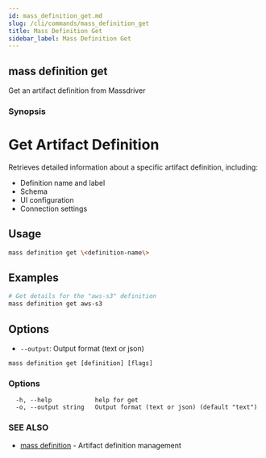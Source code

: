 ```yaml
---
id: mass_definition_get.md
slug: /cli/commands/mass_definition_get
title: Mass Definition Get
sidebar_label: Mass Definition Get
---
```

## mass definition get

Get an artifact definition from Massdriver

### Synopsis

# Get Artifact Definition

Retrieves detailed information about a specific artifact definition, including:
- Definition name and label
- Schema
- UI configuration
- Connection settings

## Usage

```bash
mass definition get \<definition-name\>
```

## Examples

```bash
# Get details for the "aws-s3" definition
mass definition get aws-s3
```

## Options

- `--output`: Output format (text or json)


```
mass definition get [definition] [flags]
```

### Options

```
  -h, --help            help for get
  -o, --output string   Output format (text or json) (default "text")
```

### SEE ALSO

* [mass definition](/cli/commands/mass_definition)	 - Artifact definition management
